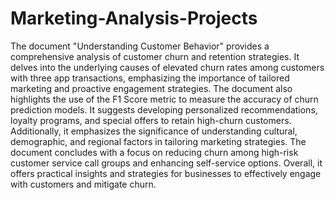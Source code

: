 # Marketing-Analysis-Projects

The document "Understanding Customer Behavior" provides a comprehensive analysis of customer churn and retention strategies. It delves into the underlying causes of elevated churn rates among customers with three app transactions, emphasizing the importance of tailored marketing and proactive engagement strategies. The document also highlights the use of the F1 Score metric to measure the accuracy of churn prediction models. It suggests developing personalized recommendations, loyalty programs, and special offers to retain high-churn customers. Additionally, it emphasizes the significance of understanding cultural, demographic, and regional factors in tailoring marketing strategies. The document concludes with a focus on reducing churn among high-risk customer service call groups and enhancing self-service options. Overall, it offers practical insights and strategies for businesses to effectively engage with customers and mitigate churn.

